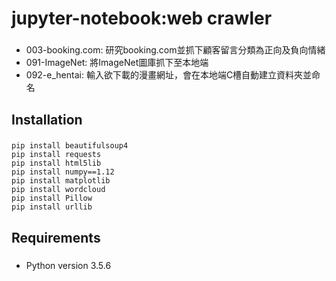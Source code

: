# jupyter-notebook:web crawler
###

* 003-booking.com: 研究booking.com並抓下顧客留言分類為正向及負向情緒
* 091-ImageNet: 將ImageNet圖庫抓下至本地端
* 092-e_hentai: 輸入欲下載的漫畫網址，會在本地端C槽自動建立資料夾並命名


## Installation
###
```
pip install beautifulsoup4
pip install requests
pip install html5lib
pip install numpy==1.12
pip install matplotlib
pip install wordcloud
pip install Pillow
pip install urllib
```

## Requirements
###
* Python version 3.5.6




